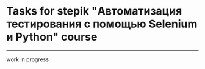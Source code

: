 # Tasks for stepik "Автоматизация тестирования с помощью Selenium и Python" course
_____
work in progress
